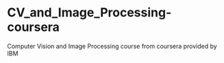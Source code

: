 # CV_and_Image_Processing-coursera
 Computer Vision and Image Processing course from coursera provided by IBM 
